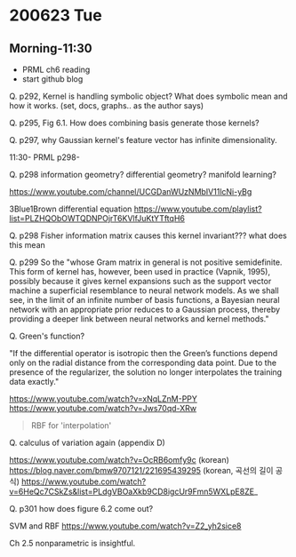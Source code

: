 # 200623 Tue

## Morning-11:30

- PRML ch6 reading
- start github blog

Q. p292, Kernel is handling symbolic object? What does symbolic mean and how it works. (set, docs, graphs.. as the author says)

Q. p295, Fig 6.1. How does combining basis generate those kernels?

Q. p297, why Gaussian kernel's feature vector has infinite dimensionality.


11:30- PRML p298-

Q. p298 information geometry? differential geometry? manifold learning?

https://www.youtube.com/channel/UCGDanWUzNMbIV11lcNi-yBg

3Blue1Brown differential equation 
https://www.youtube.com/playlist?list=PLZHQObOWTQDNPOjrT6KVlfJuKtYTftqH6

Q. p298 Fisher information matrix causes this kernel invariant??? what does this mean

Q. p299 So the 
"whose Gram matrix in general is not positive semidefinite. This form of kernel
has, however, been used in practice (Vapnik, 1995), possibly because it gives kernel
expansions such as the support vector machine a superficial resemblance to neural
network models. As we shall see, in the limit of an infinite number of basis functions,
a Bayesian neural network with an appropriate prior reduces to a Gaussian process,
thereby providing a deeper link between neural networks and kernel methods."

Q. Green's function?

"If the differential operator is isotropic then the Green’s functions depend only
on the radial distance from the corresponding data point. Due to the presence of the
regularizer, the solution no longer interpolates the training data exactly."

https://www.youtube.com/watch?v=xNqLZnM-PPY
https://www.youtube.com/watch?v=Jws70qd-XRw

> RBF for 'interpolation'

Q. calculus of variation again (appendix D)

https://www.youtube.com/watch?v=OcRB6omfy9c (korean)
https://blog.naver.com/bmw9707121/221695439295 (korean, 곡선의 길이 공식)
https://www.youtube.com/watch?v=6HeQc7CSkZs&list=PLdgVBOaXkb9CD8igcUr9Fmn5WXLpE8ZE_

Q. p301 how does figure 6.2 come out?

SVM and RBF
https://www.youtube.com/watch?v=Z2_yh2sice8


Ch 2.5 nonparametric is insightful.


<!--stackedit_data:
eyJoaXN0b3J5IjpbLTEyNTM1ODg1ODMsLTE3NjA0Njc2MDFdfQ
==
-->